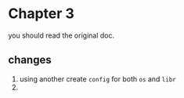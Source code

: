 # Chapter 3

you should read the original doc.

## changes

1. using another create `config` for both `os` and `libr`
2. 